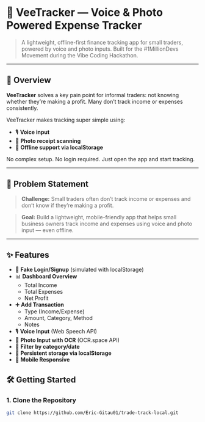 # 💸 VeeTracker — Voice & Photo Powered Expense Tracker

> A lightweight, offline-first finance tracking app for small traders, powered by voice and photo inputs. Built for the #1MillionDevs Movement during the Vibe Coding Hackathon.

---

## 🚀 Overview

**VeeTracker** solves a key pain point for informal traders: not knowing whether they’re making a profit. Many don’t track income or expenses consistently.

VeeTracker makes tracking super simple using:
- 🎙️ **Voice input**
- 📸 **Photo receipt scanning**
- 💾 **Offline support via localStorage**

No complex setup. No login required. Just open the app and start tracking.

---

## 🧠 Problem Statement

> **Challenge:** Small traders often don’t track income or expenses and don’t know if they’re making a profit.

> **Goal:** Build a lightweight, mobile-friendly app that helps small business owners track income and expenses using voice and photo input — even offline.

---

## ✨ Features

- 🔐 **Fake Login/Signup** (simulated with localStorage)
- 📊 **Dashboard Overview**
  - Total Income
  - Total Expenses
  - Net Profit
- ➕ **Add Transaction**
  - Type (Income/Expense)
  - Amount, Category, Method
  - Notes
- 🎙️ **Voice Input** (Web Speech API)
- 📸 **Photo Input with OCR** (OCR.space API)
- 📁 **Filter by category/date**
- 💾 **Persistent storage via localStorage**
- 📱 **Mobile Responsive**

## 🛠️ Getting Started

### 1. Clone the Repository
```bash
git clone https://github.com/Eric-Gitau01/trade-track-local.git

